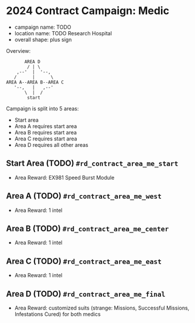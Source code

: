 # 2024 Contract Campaign: Medic

- campaign name: TODO
- location name: TODO Research Hospital
- overall shape: plus sign

Overview:

```
       AREA D
        / | \
    ,--'  |  '--,
   /      |      \
AREA A--AREA B--AREA C
   '--,   |   ,--'
       \  |  /
        start
```

Campaign is split into 5 areas:

- Start area
- Area A requires start area
- Area B requires start area
- Area C requires start area
- Area D requires all other areas

## Start Area (TODO) `#rd_contract_area_me_start`

- Area Reward: EX981 Speed Burst Module

## Area A (TODO) `#rd_contract_area_me_west`

- Area Reward: 1 intel

## Area B (TODO) `#rd_contract_area_me_center`

- Area Reward: 1 intel

## Area C (TODO) `#rd_contract_area_me_east`

- Area Reward: 1 intel

## Area D (TODO) `#rd_contract_area_me_final`

- Area Reward: customized suits (strange: Missions, Successful Missions, Infestations Cured) for both medics
